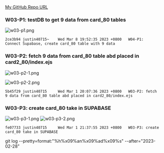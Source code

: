 [My GitHub Repo URL](https://github.com/1112-wp2/1111-wp2_demo_80)

### W03-P1: testDB to get 9 data from card_80 tables

![w03-p1.png](https://wjviuyuwtkixlajqlpbk.supabase.co/storage/v1/object/public/demo-80/md_img/w03-p1.png)

```
2ce3b94 justin40715~    Wed Mar 8 19:52:35 2023 +0800   W04-P1: Connect Supabase, create card_80 table with 9 data
```

### W03-P2: fetch 9 data from card_80 table abd placed in card2_80/index.ejs

![w03-p2-1.png](https://wjviuyuwtkixlajqlpbk.supabase.co/storage/v1/object/public/demo-80/md_img/w03-p2-1.png)

![w03-p2-2.png](https://wjviuyuwtkixlajqlpbk.supabase.co/storage/v1/object/public/demo-80/md_img/w03-p2-2.png)

```
5b45f29 justin40715     Wed Mar 1 20:07:36 2023 +0800   W03-P2: fetch 9 data from card_80 table abd placed in card2_80/index.ejs
```

### W03-P3: create card_80 take in SUPABASE

![w03-p3-1.png](https://wjviuyuwtkixlajqlpbk.supabase.co/storage/v1/object/public/demo-80/md_img/w03-p3-1.png)
![w03-p3-2.png](https://wjviuyuwtkixlajqlpbk.supabase.co/storage/v1/object/public/demo-80/md_img/w03-p3-2.png)

```
fe07733 justin40715     Wed Mar 1 21:37:55 2023 +0800   W03-P3: create card_80 take in SUPABASE
```

git log --pretty=format:"%h%x09%an%x09%ad%x09%s" --after="2023-02-28"
